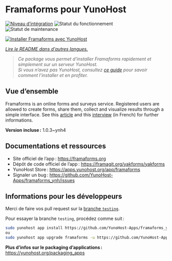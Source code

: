 <!--
Nota bene : ce README est automatiquement généré par <https://github.com/YunoHost/apps/tree/master/tools/readme_generator>
Il NE doit PAS être modifié à la main.
-->

# Framaforms pour YunoHost

[![Niveau d’intégration](https://dash.yunohost.org/integration/framaforms.svg)](https://ci-apps.yunohost.org/ci/apps/framaforms/) ![Statut du fonctionnement](https://ci-apps.yunohost.org/ci/badges/framaforms.status.svg) ![Statut de maintenance](https://ci-apps.yunohost.org/ci/badges/framaforms.maintain.svg)

[![Installer Framaforms avec YunoHost](https://install-app.yunohost.org/install-with-yunohost.svg)](https://install-app.yunohost.org/?app=framaforms)

*[Lire le README dans d'autres langues.](./ALL_README.md)*

> *Ce package vous permet d’installer Framaforms rapidement et simplement sur un serveur YunoHost.*  
> *Si vous n’avez pas YunoHost, consultez [ce guide](https://yunohost.org/install) pour savoir comment l’installer et en profiter.*

## Vue d’ensemble

Framaforms is an online forms and surveys service. Registered users are allowed to create forms, share them, collect and visualize results through a simple interface.
See this [article](https://framablog.org/2016/10/05/framaforms-noffrez-plus-les-reponses-que-vous-collectez-a-google/) and this [interview](https://framablog.org/2016/10/05/en-savoir-un-peu-plus-sur-le-projet-framaforms/) (in French) for further informations.


**Version incluse :** 1.0.3~ynh4
## Documentations et ressources

- Site officiel de l’app : <https://framaforms.org>
- Dépôt de code officiel de l’app : <https://framagit.org/yakforms/yakforms>
- YunoHost Store : <https://apps.yunohost.org/app/framaforms>
- Signaler un bug : <https://github.com/YunoHost-Apps/framaforms_ynh/issues>

## Informations pour les développeurs

Merci de faire vos pull request sur la [branche `testing`](https://github.com/YunoHost-Apps/framaforms_ynh/tree/testing).

Pour essayer la branche `testing`, procédez comme suit :

```bash
sudo yunohost app install https://github.com/YunoHost-Apps/framaforms_ynh/tree/testing --debug
ou
sudo yunohost app upgrade framaforms -u https://github.com/YunoHost-Apps/framaforms_ynh/tree/testing --debug
```

**Plus d’infos sur le packaging d’applications :** <https://yunohost.org/packaging_apps>
